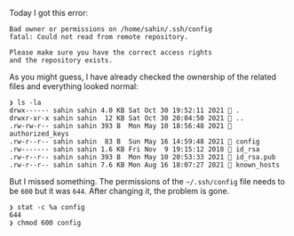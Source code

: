 Today I got this error:
```
Bad owner or permissions on /home/sahin/.ssh/config
fatal: Could not read from remote repository.

Please make sure you have the correct access rights
and the repository exists.
```
As you might guess, I have already checked the ownership of the related files and everything looked normal:

```
❯ ls -la
drwx------ sahin sahin 4.0 KB Sat Oct 30 19:52:11 2021  .
drwxr-xr-x sahin sahin  12 KB Sat Oct 30 20:04:50 2021  ..
.rw-rw-r-- sahin sahin 393 B  Mon May 10 18:56:48 2021  authorized_keys
.rw-r--r-- sahin sahin  83 B  Sun May 16 14:59:48 2021  config
.rw------- sahin sahin 1.6 KB Fri Nov  9 19:15:12 2018  id_rsa
.rw-r--r-- sahin sahin 393 B  Mon May 10 20:53:33 2021  id_rsa.pub
.rw-r--r-- sahin sahin 7.6 KB Mon Aug 16 18:07:27 2021  known_hosts
```
But I missed something. The permissions of the `~/.ssh/config` file needs to be `600` but it was `644`. After changing it, the problem is gone.
```
❯ stat -c %a config
644
❯ chmod 600 config
```
